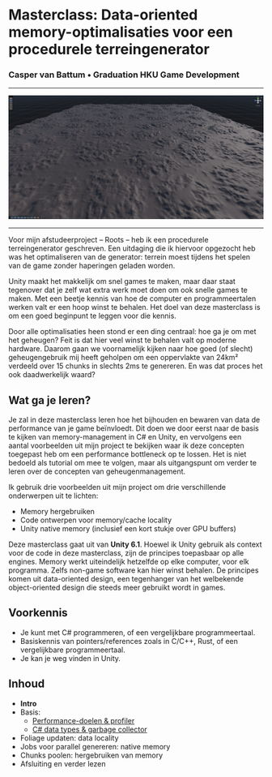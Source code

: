 ﻿# Masterclass: Data-oriented memory-optimalisaties voor een procedurele terreingenerator

### Casper van Battum • Graduation HKU Game Development

---

![](Fig_Terrain.png)

---

Voor mijn afstudeerproject – Roots – heb ik een procedurele terreingenerator geschreven. Een uitdaging die ik hiervoor opgezocht heb was het optimaliseren van de generator: terrein moest tijdens het spelen van de game zonder haperingen geladen worden. 

Unity maakt het makkelijk om snel games te maken, maar daar staat tegenover dat je zelf wat extra werk moet doen om ook snelle games te maken. Met een beetje kennis van hoe de computer en programmeertalen werken valt er een hoop winst te behalen. Het doel van deze masterclass is om een goed beginpunt te leggen voor die kennis.

Door alle optimalisaties heen stond er een ding centraal: hoe ga je om met het geheugen? Feit is dat hier veel winst te behalen valt op moderne hardware. Daarom gaan we voornamelijk kijken naar hoe goed (of slecht) geheugengebruik mij heeft geholpen om een oppervlakte van 24km² verdeeld over 15 chunks in slechts 2ms te genereren. En was dat proces het ook daadwerkelijk waard?

## Wat ga je leren?
Je zal in deze masterclass leren hoe het bijhouden en bewaren van data de performance van je game beïnvloedt. Dit doen we door eerst naar de basis te kijken van memory-management in C# en Unity, en vervolgens een aantal voorbeelden uit mijn project te bekijken waar ik deze concepten toegepast heb om een performance bottleneck op te lossen. Het is niet bedoeld als tutorial om mee te volgen, maar als uitgangspunt om verder te leren over de concepten van geheugenmanagement. 

Ik gebruik drie voorbeelden uit mijn project om drie verschillende onderwerpen uit te lichten:

- Memory hergebruiken
- Code ontwerpen voor memory/cache locality
- Unity native memory (inclusief een kort stukje over GPU buffers)

Deze masterclass gaat uit van **Unity 6.1**. Hoewel ik Unity gebruik als context voor de code in deze masterclass, zijn de principes toepasbaar op alle engines. Memory werkt uiteindelijk hetzelfde op elke computer, voor elk programma. Zelfs non-game software kan hier winst behalen. De principes komen uit data-oriented design, een tegenhanger van het welbekende object-oriented design die steeds meer gebruikt wordt in games.

## Voorkennis

- Je kunt met C# programmeren, of een vergelijkbare programmeertaal.
- Basiskennis van pointers/references zoals in C/C++, Rust, of een vergelijkbare programmeertaal.
- Je kan je weg vinden in Unity.

## Inhoud

- **Intro**
- Basis:
  - [Performance-doelen & profiler](2-frametimes-profiler.md)
  - [C# data types & garbage collector](3-references-gc.md)
- Foliage updaten: data locality
- Jobs voor parallel genereren: native memory
- Chunks poolen: hergebruiken van memory
- Afsluiting en verder lezen
